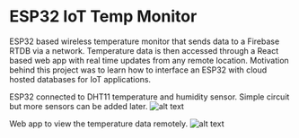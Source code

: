 # ESP32 IoT Temp Monitor

ESP32 based wireless temperature monitor that sends data to a Firebase RTDB via a network. Temperature data is then accessed through a React based web app with real time updates from any remote location. Motivation behind this project was to learn how to interface an ESP32 with cloud hosted databases for IoT applications.

ESP32 connected to DHT11 temperature and humidity sensor. Simple circuit but more sensors can be added later.
![alt text](https://github.com/usmank11/IoT-Temp-Sensor/blob/main/Sensor.jpeg)

Web app to view the temperature data remotely.
![alt text](https://github.com/usmank11/IoT-Temp-Sensor/blob/main/webapp.png)



